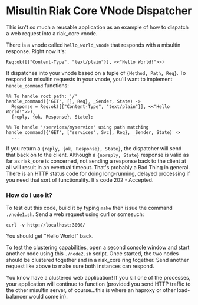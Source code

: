 # Misultin Riak Core VNode Dispatcher

This isn't so much a reusable application as an example of how to dispatch a web request 
into a riak_core vnode.

There is a vnode called `hello_world_vnode` that responds with a misultin response. Right 
now it's:

    Req:ok([{"Content-Type", "text/plain"}], <<"Hello World!">>)

It dispatches into your vnode based on a tuple of `{Method, Path, Req}`. To respond to misultin 
requests in your vnode, you'll want to implement `handle_command` functions:

    %% To handle root path: '/'
    handle_command({'GET', [], Req}, _Sender, State) ->
      Response = Req:ok([{"Content-Type", "text/plain"}], <<"Hello World!">>),
      {reply, {ok, Response}, State};
    
    %% To handle '/services/myservice' using path matching
    handle_command({'GET', ["services", Svc], Req}, _Sender, State) ->
      ...

If you return a `{reply, {ok, Response}, State}`, the dispatcher will send that back on to the client. 
Although a `{noreply, State}` response is valid as far as riak_core is concerned, not sending a 
response back to the client at all will result in an eventual timeout. That's probably a Bad Thing 
in general. There is an HTTP status code for doing long-running, delayed processing if you need that 
sort of functionality. It's code 202 - Accepted.

### How do I use it?

To test out this code, build it by typing `make` then issue the command `./node1.sh`. Send a web request 
using curl or somesuch:

    curl -v http://localhost:3000/

You should get "Hello World!" back.

To test the clustering capabilities, open a second console window and start another node using this `./node2.sh` 
script. Once started, the two nodes should be clustered together and in a riak_core ring together. Send 
another request like above to make sure both instances can respond.

You know have a clustered web application! If you kill one of the processes, your application will continue 
to function (provided you send HTTP traffic to the other misultin server, of course...this is where an 
haproxy or other load-balancer would come in).
